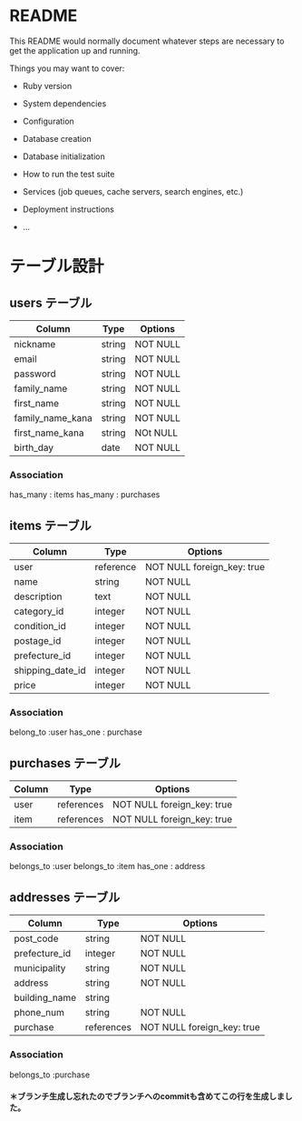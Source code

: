 # README

This README would normally document whatever steps are necessary to get the
application up and running.

Things you may want to cover:

* Ruby version

* System dependencies

* Configuration

* Database creation

* Database initialization

* How to run the test suite

* Services (job queues, cache servers, search engines, etc.)

* Deployment instructions

* ...

# テーブル設計

## users テーブル

| Column           | Type   | Options     |
| ---------------- | ------ | ----------- |
| nickname         | string | NOT NULL    |
| email            | string | NOT NULL    |
| password         | string | NOT NULL    |
| family_name      | string | NOT NULL    |
| first_name       | string | NOT NULL    |
| family_name_kana | string | NOT NULL    |
| first_name_kana  | string | NOt NULL    |
| birth_day        | date   | NOT NULL    |


### Association
 has_many : items
 has_many : purchases


## items テーブル

| Column          | Type      | Options                    |
| --------------- | --------- | -------------------------- |
| user            | reference | NOT NULL foreign_key: true |
| name            | string    | NOT NULL                   |
| description     | text      | NOT NULL                   |
| category_id     | integer   | NOT NULL                   |
| condition_id    | integer   | NOT NULL                   |
| postage_id      | integer   | NOT NULL                   |
| prefecture_id   | integer   | NOT NULL                   |
| shipping_date_id| integer   | NOT NULL                   |
| price           | integer   | NOT NULL                   |


### Association
 belong_to :user
 has_one : purchase


## purchases テーブル

| Column    | Type       | Options                    |
| --------- | ---------- | -------------------------- |
| user      | references | NOT NULL foreign_key: true |
| item      | references | NOT NULL foreign_key: true |


### Association
belongs_to :user
belongs_to :item
has_one : address


## addresses テーブル

| Column        | Type       | Options                    |
| ------------- | ---------- | -------------------------- |
| post_code     | string     | NOT NULL                   |
| prefecture_id | integer    | NOT NULL                   |
| municipality  | string     | NOT NULL                   |
| address       | string     | NOT NULL                   |
| building_name | string     |                            |
| phone_num     | string     | NOT NULL                   |
| purchase      | references | NOT NULL foreign_key: true |

### Association
belongs_to :purchase

#### ＊ブランチ生成し忘れたのでブランチへのcommitも含めてこの行を生成しました。